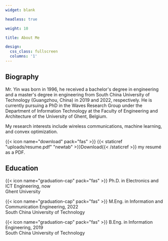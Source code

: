 ```yaml
---
widget: blank

headless: true

weight: 10

title: About Me

design:
  css_class: fullscreen
  columns: '1'
---
```


## **Biography**

Mr. Yin was born in 1996, he received a bachelor's degree in engineering and a master's degree in engineering from South China University of Technology (Guangzhou, China) in 2019 and 2022, respectively. He is currently pursuing a PhD in the Waves Research Group under the Department of Information Technology at the Faculty of Engineering and Architecture of the University of Ghent, Belgium.

My research interests include wireless communications, machine learning, and convex optimization.

{{< icon name="download" pack="fas" >}} {{< staticref "uploads/resume.pdf" "newtab" >}}Download{{< /staticref >}} my resumé as a PDF.

## **Education**

{{< icon name="graduation-cap" pack="fas" >}} Ph.D. in Electronics and ICT Engineering, now\
Ghent University

{{< icon name="graduation-cap" pack="fas" >}} M.Eng. in Information and Communication Engineering, 2022\
South China University of Technology

{{< icon name="graduation-cap" pack="fas" >}} B.Eng. in Information Engineering, 2019\
South China University of Technology